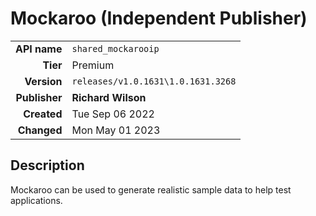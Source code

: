 # Mockaroo (Independent Publisher)
| | |
|-:|-|
|**API name**|`shared_mockarooip`|
|**Tier**|Premium|
|**Version**|`releases/v1.0.1631\1.0.1631.3268`|
|**Publisher**|**Richard Wilson**|
|**Created**|Tue Sep 06 2022|
|**Changed**|Mon May 01 2023|

## Description
Mockaroo can be used to generate realistic sample data to help test applications.
